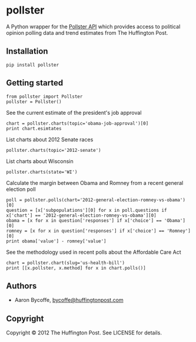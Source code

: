 # pollster

A Python wrapper for the [Pollster API](http://elections.huffingtonpost.com/pollster/api) 
which provides access to political opinion polling data and trend estimates from The Huffington Post.

## Installation

    pip install pollster

## Getting started

    from pollster import Pollster
    pollster = Pollster()

See the current estimate of the president's job approval

    chart = pollster.charts(topic='obama-job-approval')[0]
    print chart.esimtates

List charts about 2012 Senate races

    pollster.charts(topic='2012-senate')

List charts about Wisconsin

    pollster.charts(state='WI')

Calculate the margin between Obama and Romney from a recent general election poll

    poll = pollster.polls(chart='2012-general-election-romney-vs-obama')[0]
    question = [x['subpopulations'][0] for x in poll.questions if x['chart'] == '2012-general-election-romney-vs-obama'][0]
    obama = [x for x in question['responses'] if x['choice'] == 'Obama'][0]
    romney = [x for x in question['responses'] if x['choice'] == 'Romney'][0]
    print obama['value'] - romney['value']

See the methodology used in recent polls about the Affordable Care Act

    chart = pollster.chart(slug='us-health-bill')
    print [[x.pollster, x.method] for x in chart.polls()]

## Authors

- Aaron Bycoffe, bycoffe@huffingtonpost.com

## Copyright

Copyright © 2012 The Huffington Post. See LICENSE for details.
